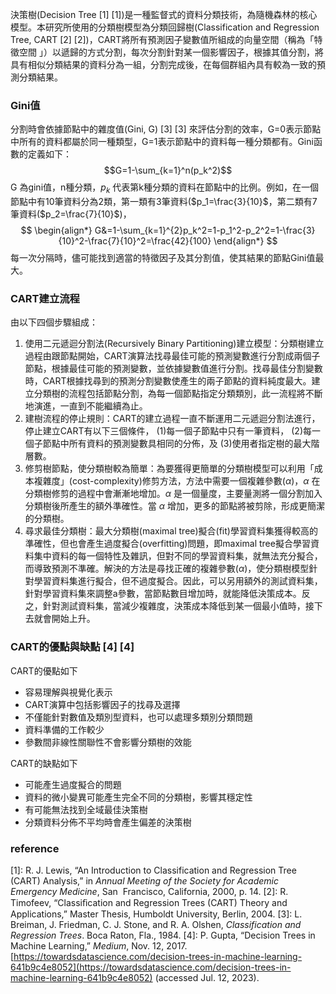 決策樹(Decision Tree [1] [1])是一種監督式的資料分類技術，為隨機森林的核心模型。本研究所使用的分類樹模型為分類回歸樹(Classification and Regression Tree, CART [2] [2])，CART將所有預測因子變數值所組成的向量空間（稱為「特徵空間 」）以遞歸的方式分割，每次分割針對某一個影響因子，根據其值分割，將具有相似分類結果的資料分為一組，分割完成後，在每個群組內具有較為一致的預測分類結果。

### Gini值
分割時會依據節點中的雜度值(Gini, G) [3] [3] 來評估分割的效率，G=0表示節點中所有的資料都屬於同一種類型，G=1表示節點中的資料每一種分類都有。Gini函數的定義如下：$$G=1-\sum_{k=1}^n(p_k^2)$$G 為gini值，n種分類，$p_k$ 代表第k種分類的資料在節點中的比例。例如，在一個節點中有10筆資料分為2類，第一類有3筆資料($p_1=\frac{3}{10}$，第二類有7筆資料($p_2=\frac{7}{10}$)，
$$
\begin{align*}
G&=1-\sum_{k=1}^{2}p_k^2=1-p_1^2-p_2^2=1-\frac{3}{10}^2-\frac{7}{10}^2=\frac{42}{100}
\end{align*}
$$
每一次分隔時，儘可能找到適當的特徵因子及其分割值，使其結果的節點Gini值最大。

### CART建立流程
由以下四個步驟組成：
1. 使用二元遞迴分割法(Recursively Binary Partitioning)建立模型：分類樹建立過程由跟節點開始，CART演算法找尋最佳可能的預測變數進行分割成兩個子節點，根據最佳可能的預測變數，並依據變數值進行分割。找尋最佳分割變數時，CART根據找尋到的預測分割變數使產生的兩子節點的資料純度最大。建立分類樹的流程包括節點分割，為每一個節點指定分類類別，此一流程將不斷地演進，一直到不能繼續為止。
2. 建樹流程的停止規則：CART的建立過程一直不斷運用二元遞迴分割法進行，停止建立CART有以下三個條件，
		(1)每一個子節點中只有一筆資料，
		(2)每一個子節點中所有資料的預測變數具相同的分佈，及
		(3)使用者指定樹的最大階層數。
3. 修剪樹節點，使分類樹較為簡單：為要獲得更簡單的分類樹模型可以利用「成本複雜度」(cost-complexity)修剪方法，方法中需要一個複雜參數($\alpha$)，$\alpha$ 在分類樹修剪的過程中會漸漸地增加。$\alpha$ 是一個量度，主要量測將一個分割加入分類樹後所產生的額外準確性。當 $\alpha$ 增加，更多的節點將被剪除，形成更簡潔的分類樹。
4. 尋求最佳分類樹：最大分類樹(maximal tree)擬合(fit)學習資料集獲得較高的準確性，但也會產生過度擬合(overfitting)問題，即maximal tree擬合學習資料集中資料的每一個特性及雜訊，但對不同的學習資料集，就無法充分擬合，而導致預測不準確。解決的方法是尋找正確的複雜參數($\alpha$)，使分類樹模型針對學習資料集進行擬合，但不過度擬合。因此，可以另用額外的測試資料集，針對學習資料集來調整a參數，當節點數目增加時，就能降低決策成本。反之，針對測試資料集，當減少複雜度，決策成本降低到某一個最小值時，接下去就會開始上升。

### CART的優點與缺點 [4] [4]

CART的優點如下
* 容易理解與視覺化表示
* CART演算中包括影響因子的找尋及選擇
* 不僅能針對數值及類別型資料，也可以處理多類別分類問題
* 資料準備的工作較少
* 參數間非線性關聯性不會影響分類樹的效能

CART的缺點如下
* 可能產生過度擬合的問題
* 資料的微小變異可能產生完全不同的分類樹，影響其穩定性
* 有可能無法找到全域最佳決策樹
* 分類資料分佈不平均時會產生偏差的決策樹

### reference
[1]: R. J. Lewis, “An Introduction to Classification and Regression Tree (CART) Analysis,” in _Annual Meeting of the Society for Academic Emergency Medicine_, San  Francisco, California, 2000, p. 14.
[2]: R. Timofeev, “Classiﬁcation and Regression Trees (CART) Theory and Applications,” Master Thesis, Humboldt University, Berlin, 2004.
[3]: L. Breiman, J. Friedman, C. J. Stone, and R. A. Olshen, _Classification and Regression Trees_. Boca Raton, Fla., 1984.
[4]: P. Gupta, “Decision Trees in Machine Learning,” _Medium_, Nov. 12, 2017. [https://towardsdatascience.com/decision-trees-in-machine-learning-641b9c4e8052](https://towardsdatascience.com/decision-trees-in-machine-learning-641b9c4e8052) (accessed Jul. 12, 2023).

